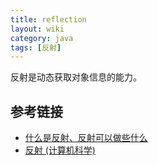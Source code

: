```yaml
---
title: reflection
layout: wiki
category: java
tags: [反射]
---
```


反射是动态获取对象信息的能力。


## 参考链接

* [什么是反射、反射可以做些什么](http://www.cnblogs.com/zhaopei/p/reflection.html)
* [反射 (计算机科学)](https://zh.wikipedia.org/wiki/%E5%8F%8D%E5%B0%84)